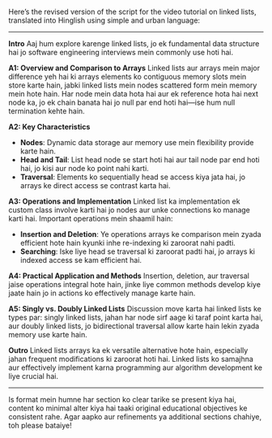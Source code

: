 Here’s the revised version of the script for the video tutorial on linked lists, translated into Hinglish using simple and urban language:

---

**Intro**
Aaj hum explore karenge linked lists, jo ek fundamental data structure hai jo software engineering interviews mein commonly use hoti hai.

**A1: Overview and Comparison to Arrays**
Linked lists aur arrays mein major difference yeh hai ki arrays elements ko contiguous memory slots mein store karte hain, jabki linked lists mein nodes scattered form mein memory mein hote hain. Har node mein data hota hai aur ek reference hota hai next node ka, jo ek chain banata hai jo null par end hoti hai—ise hum null termination kehte hain.

**A2: Key Characteristics**
- **Nodes**: Dynamic data storage aur memory use mein flexibility provide karte hain.
- **Head and Tail**: List head node se start hoti hai aur tail node par end hoti hai, jo kisi aur node ko point nahi karti.
- **Traversal**: Elements ko sequentially head se access kiya jata hai, jo arrays ke direct access se contrast karta hai.

**A3: Operations and Implementation**
Linked list ka implementation ek custom class involve karti hai jo nodes aur unke connections ko manage karti hai. Important operations mein shaamil hain:
- **Insertion and Deletion**: Ye operations arrays ke comparison mein zyada efficient hote hain kyunki inhe re-indexing ki zaroorat nahi padti.
- **Searching**: Iske liye head se traversal ki zaroorat padti hai, jo arrays ki indexed access se kam efficient hai.

**A4: Practical Application and Methods**
Insertion, deletion, aur traversal jaise operations integral hote hain, jinke liye common methods develop kiye jaate hain jo in actions ko effectively manage karte hain.

**A5: Singly vs. Doubly Linked Lists**
Discussion move karta hai linked lists ke types par: singly linked lists, jahan har node sirf aage ki taraf point karta hai, aur doubly linked lists, jo bidirectional traversal allow karte hain lekin zyada memory use karte hain.

**Outro**
Linked lists arrays ka ek versatile alternative hote hain, especially jahan frequent modifications ki zaroorat hoti hai. Linked lists ko samajhna aur effectively implement karna programming aur algorithm development ke liye crucial hai.

---

Is format mein humne har section ko clear tarike se present kiya hai, content ko minimal alter kiya hai taaki original educational objectives ke consistent rahe. Agar aapko aur refinements ya additional sections chahiye, toh please bataiye!